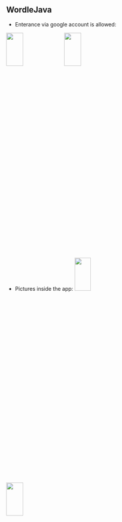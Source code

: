 ## WordleJava
* Enterance via google account is allowed:
<img src="https://user-images.githubusercontent.com/109238953/236423570-0193b866-cfca-421d-bf48-8cf4c2088043.jpeg"  width="30%" height="15%">
<img src="https://user-images.githubusercontent.com/109238953/236423305-535fa1ce-5ff0-481e-90f2-26385367b509.png"  width="30%" height="15%">


* Pictures inside the app:
<img src="https://user-images.githubusercontent.com/109238953/236423610-4282503d-0036-483c-b4ec-56a9be062262.jpeg
"  width="30%" height="15%">


<img src="https://user-images.githubusercontent.com/109238953/236423657-e6210548-e71b-4805-86b7-337501465bc9.jpeg
"  width="30%" height="15%">


